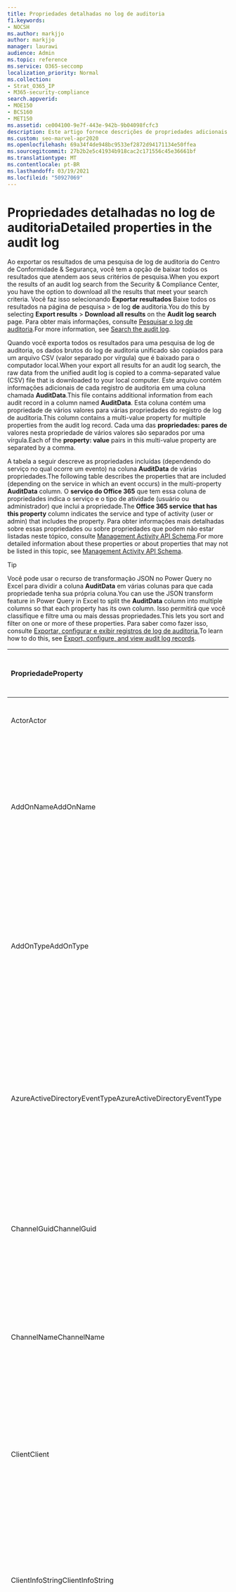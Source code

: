 ```yaml
---
title: Propriedades detalhadas no log de auditoria
f1.keywords:
- NOCSH
ms.author: markjjo
author: markjjo
manager: laurawi
audience: Admin
ms.topic: reference
ms.service: O365-seccomp
localization_priority: Normal
ms.collection:
- Strat_O365_IP
- M365-security-compliance
search.appverid:
- MOE150
- BCS160
- MET150
ms.assetid: ce004100-9e7f-443e-942b-9b04098fcfc3
description: Este artigo fornece descrições de propriedades adicionais incluídas quando você exporta resultados para um registro de log de auditoria do Office 365.
ms.custom: seo-marvel-apr2020
ms.openlocfilehash: 69a34f4de948bc9533ef2872d94171134e50ffea
ms.sourcegitcommit: 27b2b2e5c41934b918cac2c171556c45e36661bf
ms.translationtype: MT
ms.contentlocale: pt-BR
ms.lasthandoff: 03/19/2021
ms.locfileid: "50927069"
---
```

# <a name="detailed-properties-in-the-audit-log"></a><span data-ttu-id="d67f1-103">Propriedades detalhadas no log de auditoria</span><span class="sxs-lookup"><span data-stu-id="d67f1-103">Detailed properties in the audit log</span></span>

<span data-ttu-id="d67f1-104">Ao exportar os resultados de uma pesquisa de log de auditoria do Centro de Conformidade & Segurança, você tem a opção de baixar todos os resultados que atendem aos seus critérios de pesquisa.</span><span class="sxs-lookup"><span data-stu-id="d67f1-104">When you export the results of an audit log search from the Security & Compliance Center, you have the option to download all the results that meet your search criteria.</span></span> <span data-ttu-id="d67f1-105">Você faz isso selecionando **Exportar resultados** Baixe todos os resultados na página de pesquisa \>  de log **de** auditoria.</span><span class="sxs-lookup"><span data-stu-id="d67f1-105">You do this by selecting **Export results** \> **Download all results** on the **Audit log search** page.</span></span> <span data-ttu-id="d67f1-106">Para obter mais informações, consulte [Pesquisar o log de auditoria](search-the-audit-log-in-security-and-compliance.md).</span><span class="sxs-lookup"><span data-stu-id="d67f1-106">For more information, see [Search the audit log](search-the-audit-log-in-security-and-compliance.md).</span></span>
  
 <span data-ttu-id="d67f1-107">Quando você exporta todos os resultados para uma pesquisa de log de auditoria, os dados brutos do log de auditoria unificado são copiados para um arquivo CSV (valor separado por vírgula) que é baixado para o computador local.</span><span class="sxs-lookup"><span data-stu-id="d67f1-107">When your export all results for an audit log search, the raw data from the unified audit log is copied to a comma-separated value (CSV) file that is downloaded to your local computer.</span></span> <span data-ttu-id="d67f1-108">Este arquivo contém informações adicionais de cada registro de auditoria em uma coluna chamada **AuditData**.</span><span class="sxs-lookup"><span data-stu-id="d67f1-108">This file contains additional information from each audit record in a column named **AuditData**.</span></span> <span data-ttu-id="d67f1-109">Esta coluna contém uma propriedade de vários valores para várias propriedades do registro de log de auditoria.</span><span class="sxs-lookup"><span data-stu-id="d67f1-109">This column contains a multi-value property for multiple properties from the audit log record.</span></span> <span data-ttu-id="d67f1-110">Cada uma das **propriedades: pares de** valores nesta propriedade de vários valores são separados por uma vírgula.</span><span class="sxs-lookup"><span data-stu-id="d67f1-110">Each of the **property: value** pairs in this multi-value property are separated by a comma.</span></span> 
  
<span data-ttu-id="d67f1-111">A tabela a seguir descreve as propriedades incluídas (dependendo do serviço no qual ocorre um evento) na coluna **AuditData** de várias propriedades.</span><span class="sxs-lookup"><span data-stu-id="d67f1-111">The following table describes the properties that are included (depending on the service in which an event occurs) in the multi-property **AuditData** column.</span></span> <span data-ttu-id="d67f1-112">O **serviço do Office 365** que tem essa coluna de propriedades indica o serviço e o tipo de atividade (usuário ou administrador) que inclui a propriedade.</span><span class="sxs-lookup"><span data-stu-id="d67f1-112">The **Office 365 service that has this property** column indicates the service and type of activity (user or admin) that includes the property.</span></span> <span data-ttu-id="d67f1-113">Para obter informações mais detalhadas sobre essas propriedades ou sobre propriedades que podem não estar listadas neste tópico, consulte [Management Activity API Schema](/office/office-365-management-api/office-365-management-activity-api-schema).</span><span class="sxs-lookup"><span data-stu-id="d67f1-113">For more detailed information about these properties or about properties that may not be listed in this topic, see [Management Activity API Schema](/office/office-365-management-api/office-365-management-activity-api-schema).</span></span>
  
> [!TIP]
> <span data-ttu-id="d67f1-114">Você pode usar o recurso de transformação JSON no Power Query no Excel para dividir a coluna **AuditData** em várias colunas para que cada propriedade tenha sua própria coluna.</span><span class="sxs-lookup"><span data-stu-id="d67f1-114">You can use the JSON transform feature in Power Query in Excel to split the **AuditData** column into multiple columns so that each property has its own column.</span></span> <span data-ttu-id="d67f1-115">Isso permitirá que você classifique e filtre uma ou mais dessas propriedades.</span><span class="sxs-lookup"><span data-stu-id="d67f1-115">This lets you sort and filter on one or more of these properties.</span></span> <span data-ttu-id="d67f1-116">Para saber como fazer isso, consulte [Exportar, configurar e exibir registros de log de auditoria.](export-view-audit-log-records.md)</span><span class="sxs-lookup"><span data-stu-id="d67f1-116">To learn how to do this, see [Export, configure, and view audit log records](export-view-audit-log-records.md).</span></span> 
  
|<span data-ttu-id="d67f1-117">**Propriedade**</span><span class="sxs-lookup"><span data-stu-id="d67f1-117">**Property**</span></span>|<span data-ttu-id="d67f1-118">**Descrição**</span><span class="sxs-lookup"><span data-stu-id="d67f1-118">**Description**</span></span>|<span data-ttu-id="d67f1-119">**Serviço do Microsoft 365 que tem essa propriedade**</span><span class="sxs-lookup"><span data-stu-id="d67f1-119">**Microsoft 365 service that has this property**</span></span>|
|:-----|:-----|:-----|
|<span data-ttu-id="d67f1-120">Actor</span><span class="sxs-lookup"><span data-stu-id="d67f1-120">Actor</span></span>|<span data-ttu-id="d67f1-121">A conta de usuário ou serviço que realizou a ação.</span><span class="sxs-lookup"><span data-stu-id="d67f1-121">The user or service account that performed the action.</span></span>|<span data-ttu-id="d67f1-122">Azure Active Directory</span><span class="sxs-lookup"><span data-stu-id="d67f1-122">Azure Active Directory</span></span>|
|<span data-ttu-id="d67f1-123">AddOnName</span><span class="sxs-lookup"><span data-stu-id="d67f1-123">AddOnName</span></span>|<span data-ttu-id="d67f1-124">O nome de um complemento que foi adicionado, removido ou atualizado em uma equipe.</span><span class="sxs-lookup"><span data-stu-id="d67f1-124">The name of an add-on that was added, removed, or updated in a team.</span></span> <span data-ttu-id="d67f1-125">O tipo de complementos no Microsoft Teams é um bot, um conector ou uma guia.</span><span class="sxs-lookup"><span data-stu-id="d67f1-125">The type of add-ons in Microsoft Teams is a bot, a connector, or a tab.</span></span>|<span data-ttu-id="d67f1-126">Microsoft Teams</span><span class="sxs-lookup"><span data-stu-id="d67f1-126">Microsoft Teams</span></span>|
|<span data-ttu-id="d67f1-127">AddOnType</span><span class="sxs-lookup"><span data-stu-id="d67f1-127">AddOnType</span></span>|<span data-ttu-id="d67f1-128">O tipo de complemento que foi adicionado, removido ou atualizado em uma equipe.</span><span class="sxs-lookup"><span data-stu-id="d67f1-128">The type of an add-on that was added, removed, or updated in a team.</span></span> <span data-ttu-id="d67f1-129">Os valores a seguir indicam o tipo de complemento.</span><span class="sxs-lookup"><span data-stu-id="d67f1-129">The following values indicate the type of add-on.</span></span>  <br/> <span data-ttu-id="d67f1-130">**1** - Indica um bot.</span><span class="sxs-lookup"><span data-stu-id="d67f1-130">**1** - Indicates a bot.</span></span><br/> <span data-ttu-id="d67f1-131">**2** - Indica um conector.</span><span class="sxs-lookup"><span data-stu-id="d67f1-131">**2** - Indicates a connector.</span></span><br/> <span data-ttu-id="d67f1-132">**3** - Indica uma guia.</span><span class="sxs-lookup"><span data-stu-id="d67f1-132">**3** - Indicates a tab.</span></span>|<span data-ttu-id="d67f1-133">Microsoft Teams</span><span class="sxs-lookup"><span data-stu-id="d67f1-133">Microsoft Teams</span></span>|
|<span data-ttu-id="d67f1-134">AzureActiveDirectoryEventType</span><span class="sxs-lookup"><span data-stu-id="d67f1-134">AzureActiveDirectoryEventType</span></span>|<span data-ttu-id="d67f1-135">O tipo de evento do Azure Active Directory.</span><span class="sxs-lookup"><span data-stu-id="d67f1-135">The type of Azure Active Directory event.</span></span> <span data-ttu-id="d67f1-136">Os valores a seguir indicam o tipo de evento.</span><span class="sxs-lookup"><span data-stu-id="d67f1-136">The following values indicate the type of event.</span></span>  <br/> <span data-ttu-id="d67f1-137">**0** - Indica um evento de logon da conta.</span><span class="sxs-lookup"><span data-stu-id="d67f1-137">**0** - Indicates an account login event.</span></span><br/> <span data-ttu-id="d67f1-138">**1** - Indica um evento de segurança de aplicativo do Azure.</span><span class="sxs-lookup"><span data-stu-id="d67f1-138">**1** - Indicates an Azure application security event.</span></span>|<span data-ttu-id="d67f1-139">Azure Active Directory</span><span class="sxs-lookup"><span data-stu-id="d67f1-139">Azure Active Directory</span></span>|
|<span data-ttu-id="d67f1-140">ChannelGuid</span><span class="sxs-lookup"><span data-stu-id="d67f1-140">ChannelGuid</span></span>|<span data-ttu-id="d67f1-141">A ID de um canal do Microsoft Teams.</span><span class="sxs-lookup"><span data-stu-id="d67f1-141">The ID of a Microsoft Teams channel.</span></span> <span data-ttu-id="d67f1-142">A equipe em que o canal está localizado é identificada pelas **propriedades TeamName** e **TeamGuid.**</span><span class="sxs-lookup"><span data-stu-id="d67f1-142">The team that the channel is located in is identified by the **TeamName** and **TeamGuid** properties.</span></span>|<span data-ttu-id="d67f1-143">Microsoft Teams</span><span class="sxs-lookup"><span data-stu-id="d67f1-143">Microsoft Teams</span></span>|
|<span data-ttu-id="d67f1-144">ChannelName</span><span class="sxs-lookup"><span data-stu-id="d67f1-144">ChannelName</span></span>|<span data-ttu-id="d67f1-145">O nome de um canal do Microsoft Teams.</span><span class="sxs-lookup"><span data-stu-id="d67f1-145">The name of a Microsoft Teams channel.</span></span> <span data-ttu-id="d67f1-146">A equipe em que o canal está localizado é identificada pelas **propriedades TeamName** e **TeamGuid.**</span><span class="sxs-lookup"><span data-stu-id="d67f1-146">The team that the channel is located in is identified by the **TeamName** and **TeamGuid** properties.</span></span>|<span data-ttu-id="d67f1-147">Microsoft Teams</span><span class="sxs-lookup"><span data-stu-id="d67f1-147">Microsoft Teams</span></span>|
|<span data-ttu-id="d67f1-148">Client</span><span class="sxs-lookup"><span data-stu-id="d67f1-148">Client</span></span>|<span data-ttu-id="d67f1-149">O dispositivo cliente, o sistema operacional do dispositivo e o navegador de dispositivo usado para o evento de logon (por exemplo, Nokia Lumia 920; Windows Phone 8; IE Mobile 11).</span><span class="sxs-lookup"><span data-stu-id="d67f1-149">The client device, the device OS, and the device browser used for the login event (for example, Nokia Lumia 920; Windows Phone 8; IE Mobile 11).</span></span>|<span data-ttu-id="d67f1-150">Azure Active Directory</span><span class="sxs-lookup"><span data-stu-id="d67f1-150">Azure Active Directory</span></span>|
|<span data-ttu-id="d67f1-151">ClientInfoString</span><span class="sxs-lookup"><span data-stu-id="d67f1-151">ClientInfoString</span></span>|<span data-ttu-id="d67f1-152">Informações sobre o cliente de email usado para executar a operação, como uma versão do navegador, a versão do Outlook e informações de dispositivo móvel</span><span class="sxs-lookup"><span data-stu-id="d67f1-152">Information about the email client that was used to perform the operation, such as a browser version, Outlook version, and mobile device information</span></span>|<span data-ttu-id="d67f1-153">Exchange (atividade de caixa de correio)</span><span class="sxs-lookup"><span data-stu-id="d67f1-153">Exchange (mailbox activity)</span></span>|
|<span data-ttu-id="d67f1-154">ClientIP</span><span class="sxs-lookup"><span data-stu-id="d67f1-154">ClientIP</span></span>|<span data-ttu-id="d67f1-155">O endereço IP do dispositivo que foi usado quando a atividade foi registrada.</span><span class="sxs-lookup"><span data-stu-id="d67f1-155">The IP address of the device that was used when the activity was logged.</span></span> <span data-ttu-id="d67f1-156">O endereço IP é exibido em um formato de endereço IPv4 ou IPv6.</span><span class="sxs-lookup"><span data-stu-id="d67f1-156">The IP address is displayed in either an IPv4 or IPv6 address format.</span></span><br/><br/> <span data-ttu-id="d67f1-157">Para alguns serviços, o valor exibido nessa propriedade pode ser o endereço IP de um aplicativo confiável (por exemplo, Office em aplicativos Web) chamando o serviço em nome de um usuário e não o endereço IP do dispositivo usado por quem realizou a atividade.</span><span class="sxs-lookup"><span data-stu-id="d67f1-157">For some services, the value displayed in this property might be the IP address for a trusted application (for example, Office on the web apps) calling into the service on behalf of a user and not the IP address of the device used by person who performed the activity.</span></span> <br/><br/><span data-ttu-id="d67f1-158">Além disso, para atividade de administrador (ou atividade executada por uma conta do sistema) para eventos relacionados ao Azure Active Directory, o endereço IP não é registrado e o valor da propriedade ClientIP é `null` .</span><span class="sxs-lookup"><span data-stu-id="d67f1-158">Also, for admin activity (or activity performed by a system account) for Azure Active Directory-related events, the IP address isn't logged and the value for the ClientIP property is `null`.</span></span> |<span data-ttu-id="d67f1-159">Azure Active Directory, Exchange, SharePoint</span><span class="sxs-lookup"><span data-stu-id="d67f1-159">Azure Active Directory, Exchange, SharePoint</span></span>|
|<span data-ttu-id="d67f1-160">CreationTime</span><span class="sxs-lookup"><span data-stu-id="d67f1-160">CreationTime</span></span>|<span data-ttu-id="d67f1-161">A data e hora no Tempo Universal Coordenado (UTC) de quando o usuário realizou a atividade.</span><span class="sxs-lookup"><span data-stu-id="d67f1-161">The date and time in Coordinated Universal Time (UTC) when the user performed the activity.</span></span>|<span data-ttu-id="d67f1-162">Todos</span><span class="sxs-lookup"><span data-stu-id="d67f1-162">All</span></span>|
|<span data-ttu-id="d67f1-163">DestinationFileExtension</span><span class="sxs-lookup"><span data-stu-id="d67f1-163">DestinationFileExtension</span></span>|<span data-ttu-id="d67f1-164">A extensão de um arquivo que foi copiado ou movido.</span><span class="sxs-lookup"><span data-stu-id="d67f1-164">The file extension of a file that is copied or moved.</span></span> <span data-ttu-id="d67f1-165">Essa propriedade é exibida apenas para as atividades de usuário FileCopied e FileMoved.</span><span class="sxs-lookup"><span data-stu-id="d67f1-165">This property is displayed only for the FileCopied and FileMoved user activities.</span></span>|<span data-ttu-id="d67f1-166">SharePoint</span><span class="sxs-lookup"><span data-stu-id="d67f1-166">SharePoint</span></span>|
|<span data-ttu-id="d67f1-167">DestinationFileName</span><span class="sxs-lookup"><span data-stu-id="d67f1-167">DestinationFileName</span></span>|<span data-ttu-id="d67f1-168">O nome do arquivo é copiado ou movido.</span><span class="sxs-lookup"><span data-stu-id="d67f1-168">The name of the file is copied or moved.</span></span> <span data-ttu-id="d67f1-169">Essa propriedade é exibida somente para as ações FileCopied e FileMoved.</span><span class="sxs-lookup"><span data-stu-id="d67f1-169">This property is displayed only for the FileCopied and FileMoved actions.</span></span>|<span data-ttu-id="d67f1-170">SharePoint</span><span class="sxs-lookup"><span data-stu-id="d67f1-170">SharePoint</span></span>|
|<span data-ttu-id="d67f1-171">DestinationRelativeUrl</span><span class="sxs-lookup"><span data-stu-id="d67f1-171">DestinationRelativeUrl</span></span>|<span data-ttu-id="d67f1-172">A URL da pasta de destino em que um arquivo é copiado ou movido.</span><span class="sxs-lookup"><span data-stu-id="d67f1-172">The URL of the destination folder where a file is copied or moved.</span></span> <span data-ttu-id="d67f1-173">A combinação dos valores para **o SiteURL**, **o DestinationRelativeURL** e a **propriedade DestinationFileName** é o mesmo que o valor da propriedade **ObjectID,** que é o nome completo do caminho do arquivo copiado.</span><span class="sxs-lookup"><span data-stu-id="d67f1-173">The combination of the values for the **SiteURL**, the **DestinationRelativeURL**, and the **DestinationFileName** property is the same as the value for the **ObjectID** property, which is the full path name for the file that was copied.</span></span> <span data-ttu-id="d67f1-174">Essa propriedade é exibida apenas para as atividades de usuário FileCopied e FileMoved.</span><span class="sxs-lookup"><span data-stu-id="d67f1-174">This property is displayed only for the FileCopied and FileMoved user activities.</span></span>|<span data-ttu-id="d67f1-175">SharePoint</span><span class="sxs-lookup"><span data-stu-id="d67f1-175">SharePoint</span></span>|
|<span data-ttu-id="d67f1-176">EventSource</span><span class="sxs-lookup"><span data-stu-id="d67f1-176">EventSource</span></span>|<span data-ttu-id="d67f1-177">Identifica que um evento ocorreu no SharePoint.</span><span class="sxs-lookup"><span data-stu-id="d67f1-177">Identifies that an event occurred in SharePoint.</span></span> <span data-ttu-id="d67f1-178">Os valores possíveis **são SharePoint** e **ObjectModel**.</span><span class="sxs-lookup"><span data-stu-id="d67f1-178">Possible values are **SharePoint** and **ObjectModel**.</span></span>|<span data-ttu-id="d67f1-179">SharePoint</span><span class="sxs-lookup"><span data-stu-id="d67f1-179">SharePoint</span></span>|
|<span data-ttu-id="d67f1-180">ExternalAccess</span><span class="sxs-lookup"><span data-stu-id="d67f1-180">ExternalAccess</span></span>|<span data-ttu-id="d67f1-181">Para a atividade de administrador do Exchange, especifica se o cmdlet foi executado por um usuário em sua organização, pela equipe do datacenter da Microsoft ou por uma conta de serviço de datacenter ou por um administrador delegado.</span><span class="sxs-lookup"><span data-stu-id="d67f1-181">For Exchange admin activity, specifies whether the cmdlet was run by a user in your organization, by Microsoft datacenter personnel or a datacenter service account, or by a delegated administrator.</span></span> <span data-ttu-id="d67f1-182">O valor **Falso** indica que o cmdlet foi executado por alguém em sua organização.</span><span class="sxs-lookup"><span data-stu-id="d67f1-182">The value **False** indicates that the cmdlet was run by someone in your organization.</span></span> <span data-ttu-id="d67f1-183">O valor **Verdadeiro** indica que o cmdlet foi executado pela equipe do datacenter, por uma conta de serviço do datacenter ou por um administrador delegado.</span><span class="sxs-lookup"><span data-stu-id="d67f1-183">The value **True** indicates that the cmdlet was run by datacenter personnel, a datacenter service account, or a delegated administrator.</span></span>  <br/> <span data-ttu-id="d67f1-184">Para atividade de caixa de correio do Exchange, especifica se uma caixa de correio foi acessada por um usuário fora da sua organização.</span><span class="sxs-lookup"><span data-stu-id="d67f1-184">For Exchange mailbox activity, specifies whether a mailbox was accessed by a user outside your organization.</span></span>|<span data-ttu-id="d67f1-185">Exchange</span><span class="sxs-lookup"><span data-stu-id="d67f1-185">Exchange</span></span>|
|<span data-ttu-id="d67f1-186">ExtendedProperties</span><span class="sxs-lookup"><span data-stu-id="d67f1-186">ExtendedProperties</span></span>|<span data-ttu-id="d67f1-187">As propriedades estendidas para um evento do Azure Active Directory.</span><span class="sxs-lookup"><span data-stu-id="d67f1-187">The extended properties for an Azure Active Directory event.</span></span>|<span data-ttu-id="d67f1-188">Azure Active Directory</span><span class="sxs-lookup"><span data-stu-id="d67f1-188">Azure Active Directory</span></span>|
|<span data-ttu-id="d67f1-189">ID</span><span class="sxs-lookup"><span data-stu-id="d67f1-189">ID</span></span>|<span data-ttu-id="d67f1-190">A ID da entrada do relatório.</span><span class="sxs-lookup"><span data-stu-id="d67f1-190">The ID of the report entry.</span></span> <span data-ttu-id="d67f1-191">A ID identifica exclusivamente a entrada do relatório.</span><span class="sxs-lookup"><span data-stu-id="d67f1-191">The ID uniquely identifies the report entry.</span></span>|<span data-ttu-id="d67f1-192">Todos</span><span class="sxs-lookup"><span data-stu-id="d67f1-192">All</span></span>|
|<span data-ttu-id="d67f1-193">InternalLogonType</span><span class="sxs-lookup"><span data-stu-id="d67f1-193">InternalLogonType</span></span>|<span data-ttu-id="d67f1-194">Reservado para uso interno.</span><span class="sxs-lookup"><span data-stu-id="d67f1-194">Reserved for internal use.</span></span>|<span data-ttu-id="d67f1-195">Exchange (atividade de caixa de correio)</span><span class="sxs-lookup"><span data-stu-id="d67f1-195">Exchange (mailbox activity)</span></span>|
|<span data-ttu-id="d67f1-196">ItemType</span><span class="sxs-lookup"><span data-stu-id="d67f1-196">ItemType</span></span>|<span data-ttu-id="d67f1-197">O tipo de objeto que foi acessado ou modificado.</span><span class="sxs-lookup"><span data-stu-id="d67f1-197">The type of object that was accessed or modified.</span></span> <span data-ttu-id="d67f1-198">Os valores possíveis **incluem File,** **Folder,** **Web,** **Site,** **Tenant** e **DocumentLibrary**.</span><span class="sxs-lookup"><span data-stu-id="d67f1-198">Possible values include **File**, **Folder**, **Web**, **Site**, **Tenant**, and **DocumentLibrary**.</span></span>|<span data-ttu-id="d67f1-199">SharePoint</span><span class="sxs-lookup"><span data-stu-id="d67f1-199">SharePoint</span></span>|
|<span data-ttu-id="d67f1-200">LoginStatus</span><span class="sxs-lookup"><span data-stu-id="d67f1-200">LoginStatus</span></span>|<span data-ttu-id="d67f1-201">Identifica falhas de logon que podem ter ocorrido.</span><span class="sxs-lookup"><span data-stu-id="d67f1-201">Identifies login failures that might have occurred.</span></span>|<span data-ttu-id="d67f1-202">Azure Active Directory</span><span class="sxs-lookup"><span data-stu-id="d67f1-202">Azure Active Directory</span></span>|
|<span data-ttu-id="d67f1-203">LogonType</span><span class="sxs-lookup"><span data-stu-id="d67f1-203">LogonType</span></span>|<span data-ttu-id="d67f1-204">O tipo de acesso à caixa de correio.</span><span class="sxs-lookup"><span data-stu-id="d67f1-204">The type of mailbox access.</span></span> <span data-ttu-id="d67f1-205">Os valores a seguir indicam o tipo de usuário que acessou a caixa de correio.</span><span class="sxs-lookup"><span data-stu-id="d67f1-205">The following values indicate the type of user who accessed the mailbox.</span></span>  <br/><br/> <span data-ttu-id="d67f1-206">**0** - Indica um proprietário de caixa de correio.</span><span class="sxs-lookup"><span data-stu-id="d67f1-206">**0** - Indicates a mailbox owner.</span></span><br/> <span data-ttu-id="d67f1-207">**1** - Indica um administrador.</span><span class="sxs-lookup"><span data-stu-id="d67f1-207">**1** - Indicates an administrator.</span></span><br/> <span data-ttu-id="d67f1-208">**2** - Indica um representante.</span><span class="sxs-lookup"><span data-stu-id="d67f1-208">**2** - Indicates a delegate.</span></span> <br/><span data-ttu-id="d67f1-209">**3** - Indica o serviço de transporte no datacenter da Microsoft.</span><span class="sxs-lookup"><span data-stu-id="d67f1-209">**3** - Indicates the transport service in the Microsoft datacenter.</span></span><br/> <span data-ttu-id="d67f1-210">**4** - Indica uma conta de serviço no datacenter da Microsoft.</span><span class="sxs-lookup"><span data-stu-id="d67f1-210">**4** - Indicates a   service account in the Microsoft datacenter.</span></span> <br/><span data-ttu-id="d67f1-211">**6** - Indica um administrador delegado.</span><span class="sxs-lookup"><span data-stu-id="d67f1-211">**6** - Indicates a delegated administrator.</span></span>|<span data-ttu-id="d67f1-212">Exchange (atividade de caixa de correio)</span><span class="sxs-lookup"><span data-stu-id="d67f1-212">Exchange (mailbox activity)</span></span>|
|<span data-ttu-id="d67f1-213">MailboxGuid</span><span class="sxs-lookup"><span data-stu-id="d67f1-213">MailboxGuid</span></span>|<span data-ttu-id="d67f1-214">O GUID do Exchange da caixa de correio que foi acessada.</span><span class="sxs-lookup"><span data-stu-id="d67f1-214">The Exchange GUID of the mailbox that was accessed.</span></span>|<span data-ttu-id="d67f1-215">Exchange (atividade de caixa de correio)</span><span class="sxs-lookup"><span data-stu-id="d67f1-215">Exchange (mailbox activity)</span></span>|
|<span data-ttu-id="d67f1-216">MailboxOwnerUPN</span><span class="sxs-lookup"><span data-stu-id="d67f1-216">MailboxOwnerUPN</span></span>|<span data-ttu-id="d67f1-217">O endereço de email da pessoa que possui a caixa de correio que foi acessada.</span><span class="sxs-lookup"><span data-stu-id="d67f1-217">The email address of the person who owns the mailbox that was accessed.</span></span>|<span data-ttu-id="d67f1-218">Exchange (atividade de caixa de correio)</span><span class="sxs-lookup"><span data-stu-id="d67f1-218">Exchange (mailbox activity)</span></span>|
|<span data-ttu-id="d67f1-219">Membros</span><span class="sxs-lookup"><span data-stu-id="d67f1-219">Members</span></span>|<span data-ttu-id="d67f1-220">Lista os usuários que foram adicionados ou removidos de uma equipe.</span><span class="sxs-lookup"><span data-stu-id="d67f1-220">Lists the users that have been added or removed from a team.</span></span> <span data-ttu-id="d67f1-221">Os valores a seguir indicam o tipo de função atribuída ao usuário.</span><span class="sxs-lookup"><span data-stu-id="d67f1-221">The following values indicate the Role type assigned to the user.</span></span>  <br/><br/> <span data-ttu-id="d67f1-222">**1** - Indica a função Proprietário.</span><span class="sxs-lookup"><span data-stu-id="d67f1-222">**1** - Indicates  the Owner role.</span></span><br/> <span data-ttu-id="d67f1-223">**2** – Indica a função de Membro.</span><span class="sxs-lookup"><span data-stu-id="d67f1-223">**2** - Indicates the Member role.</span></span><br/> <span data-ttu-id="d67f1-224">**3** – Indica a função de Convidado.</span><span class="sxs-lookup"><span data-stu-id="d67f1-224">**3** - Indicates the Guest role.</span></span> <br/><br/><span data-ttu-id="d67f1-225">A propriedade Membros inclui também o nome da sua organização e o endereço de email do membro.</span><span class="sxs-lookup"><span data-stu-id="d67f1-225">The Members property also includes the name of your organization, and the member's email address.</span></span>|<span data-ttu-id="d67f1-226">Microsoft Teams</span><span class="sxs-lookup"><span data-stu-id="d67f1-226">Microsoft Teams</span></span>|
|<span data-ttu-id="d67f1-227">ModifiedProperties (Name, NewValue, OldValue)</span><span class="sxs-lookup"><span data-stu-id="d67f1-227">ModifiedProperties (Name, NewValue, OldValue)</span></span>|<span data-ttu-id="d67f1-228">A propriedade está incluída para eventos de administrador, como adicionar um usuário como membro de um site ou grupo de administradores de um conjunto de sites.</span><span class="sxs-lookup"><span data-stu-id="d67f1-228">The property is included for admin events, such as adding a user as a member of a site or a site collection admin group.</span></span> <span data-ttu-id="d67f1-229">A propriedade inclui o nome da propriedade que foi modificada (por exemplo, o grupo Administrador do Site) o novo valor da propriedade modificada (como o usuário que foi adicionado como administrador de site e o valor anterior do objeto modificado.</span><span class="sxs-lookup"><span data-stu-id="d67f1-229">The property includes the name of the property that was modified (for example, the Site Admin group) the new value of the modified property (such the user who was added as a site admin, and the previous value of the modified object.</span></span>|<span data-ttu-id="d67f1-230">Todos (atividade de administrador)</span><span class="sxs-lookup"><span data-stu-id="d67f1-230">All (admin activity)</span></span>|
|<span data-ttu-id="d67f1-231">ObjectId</span><span class="sxs-lookup"><span data-stu-id="d67f1-231">ObjectId</span></span>|<span data-ttu-id="d67f1-232">Para o log de auditoria do administrador do Exchange, o nome do objeto que foi modificado pelo cmdlet.</span><span class="sxs-lookup"><span data-stu-id="d67f1-232">For Exchange admin audit logging, the name of the object that was modified by the cmdlet.</span></span>  <br/> <span data-ttu-id="d67f1-233">Para atividades do SharePoint, o nome completo do caminho da URL do arquivo ou pasta acessado por um usuário.</span><span class="sxs-lookup"><span data-stu-id="d67f1-233">For SharePoint activity, the full URL path name of the file or folder accessed by a user.</span></span>  <br/> <span data-ttu-id="d67f1-234">Para a atividade do Azure AD, o nome da conta de usuário que foi modificada.</span><span class="sxs-lookup"><span data-stu-id="d67f1-234">For Azure AD activity, the name of the user account that was modified.</span></span>|<span data-ttu-id="d67f1-235">Todos</span><span class="sxs-lookup"><span data-stu-id="d67f1-235">All</span></span>|
|<span data-ttu-id="d67f1-236">Operação</span><span class="sxs-lookup"><span data-stu-id="d67f1-236">Operation</span></span>|<span data-ttu-id="d67f1-237">O nome do usuário ou atividade administrativa.</span><span class="sxs-lookup"><span data-stu-id="d67f1-237">The name of the user or admin activity.</span></span> <span data-ttu-id="d67f1-238">O valor dessa propriedade corresponde ao valor selecionado na listada **Atividades.**</span><span class="sxs-lookup"><span data-stu-id="d67f1-238">The value of this property corresponds to the value that was selected in the **Activities** drop down list.</span></span> <span data-ttu-id="d67f1-239">Se **Mostrar resultados de todas as atividades** foi selecionado, o relatório incluirá entradas para todas as atividades de usuário e administrador para todos os serviços.</span><span class="sxs-lookup"><span data-stu-id="d67f1-239">If **Show results for all activities** was selected, the report will included entries for all user and admin activities for all services.</span></span> <span data-ttu-id="d67f1-240">Para uma descrição das operações/atividades que estão registradas  no log de auditoria, consulte a guia Atividades auditadas em Pesquisar o log de auditoria no [Office 365](search-the-audit-log-in-security-and-compliance.md).</span><span class="sxs-lookup"><span data-stu-id="d67f1-240">For a description of the operations/activities that are logged in the audit log, see the **Audited activities** tab in [Search the audit log in the Office 365](search-the-audit-log-in-security-and-compliance.md).</span></span>  <br/> <span data-ttu-id="d67f1-241">Para a atividade de administração do Exchange, essa propriedade identifica o nome do cmdlet que foi executado.</span><span class="sxs-lookup"><span data-stu-id="d67f1-241">For Exchange admin activity, this property identifies the name of the cmdlet that was run.</span></span>|<span data-ttu-id="d67f1-242">Todos</span><span class="sxs-lookup"><span data-stu-id="d67f1-242">All</span></span>|
|<span data-ttu-id="d67f1-243">OrganizationId</span><span class="sxs-lookup"><span data-stu-id="d67f1-243">OrganizationId</span></span>|<span data-ttu-id="d67f1-244">O GUID da sua organização.</span><span class="sxs-lookup"><span data-stu-id="d67f1-244">The GUID for your organization.</span></span>|<span data-ttu-id="d67f1-245">Todos</span><span class="sxs-lookup"><span data-stu-id="d67f1-245">All</span></span>|
|<span data-ttu-id="d67f1-246">Caminho</span><span class="sxs-lookup"><span data-stu-id="d67f1-246">Path</span></span>|<span data-ttu-id="d67f1-247">O nome da pasta da caixa de correio em que a mensagem que foi acessada está localizada.</span><span class="sxs-lookup"><span data-stu-id="d67f1-247">The name of the mailbox folder where the message that was accessed is located.</span></span> <span data-ttu-id="d67f1-248">Essa propriedade também identifica a pasta em que uma mensagem é criada ou copiada/movida para.</span><span class="sxs-lookup"><span data-stu-id="d67f1-248">This property also identifies the folder a where a message is created in or copied/moved to.</span></span>|<span data-ttu-id="d67f1-249">Exchange (atividade de caixa de correio)</span><span class="sxs-lookup"><span data-stu-id="d67f1-249">Exchange (mailbox activity)</span></span>|
|<span data-ttu-id="d67f1-250">Parâmetros</span><span class="sxs-lookup"><span data-stu-id="d67f1-250">Parameters</span></span>|<span data-ttu-id="d67f1-251">Para a atividade de administrador do Exchange, o nome e o valor de todos os parâmetros que foram usados com o cmdlet identificado na propriedade Operation.</span><span class="sxs-lookup"><span data-stu-id="d67f1-251">For Exchange admin activity, the name and value for all parameters that were used with the cmdlet that is identified in the Operation property.</span></span>|<span data-ttu-id="d67f1-252">Exchange (atividade de administrador)</span><span class="sxs-lookup"><span data-stu-id="d67f1-252">Exchange (admin activity)</span></span>|
|<span data-ttu-id="d67f1-253">RecordType</span><span class="sxs-lookup"><span data-stu-id="d67f1-253">RecordType</span></span>|<span data-ttu-id="d67f1-254">O tipo de operação indicado pelo registro.</span><span class="sxs-lookup"><span data-stu-id="d67f1-254">The type of operation indicated by the record.</span></span> <span data-ttu-id="d67f1-255">Essa propriedade indica o serviço ou recurso em que a operação foi disparada.</span><span class="sxs-lookup"><span data-stu-id="d67f1-255">This property indicates the service or feature that the operation was triggered in.</span></span> <span data-ttu-id="d67f1-256">Para uma lista de tipos de registro e seu valor ENUM correspondente (que é o valor exibido na **propriedade RecordType** em um registro de auditoria), consulte [Audit log record type](/office/office-365-management-api/office-365-management-activity-api-schema#auditlogrecordtype).</span><span class="sxs-lookup"><span data-stu-id="d67f1-256">For a list of record types and their corresponding ENUM value (which is the value displayed in the **RecordType** property in an audit record), see [Audit log record type](/office/office-365-management-api/office-365-management-activity-api-schema#auditlogrecordtype).</span></span>| 
|<span data-ttu-id="d67f1-257">ResultStatus</span><span class="sxs-lookup"><span data-stu-id="d67f1-257">ResultStatus</span></span>|<span data-ttu-id="d67f1-258">Indica se a ação (especificada na propriedade **Operation)** foi bem-sucedida ou não.</span><span class="sxs-lookup"><span data-stu-id="d67f1-258">Indicates whether the action (specified in the **Operation** property) was successful or not.</span></span>  <br/> <span data-ttu-id="d67f1-259">Para a atividade de administrador do Exchange, o valor é **True** (bem-sucedido) ou **False** (falhou).</span><span class="sxs-lookup"><span data-stu-id="d67f1-259">For Exchange admin activity, the value is either **True** (successful) or **False** (failed).</span></span>|<span data-ttu-id="d67f1-260">Todos</span><span class="sxs-lookup"><span data-stu-id="d67f1-260">All</span></span>  <br/>|
|<span data-ttu-id="d67f1-261">SecurityComplianceCenterEventType</span><span class="sxs-lookup"><span data-stu-id="d67f1-261">SecurityComplianceCenterEventType</span></span>|<span data-ttu-id="d67f1-262">Indica que a atividade foi um evento & Centro de Conformidade.</span><span class="sxs-lookup"><span data-stu-id="d67f1-262">Indicates that the activity was a Security & Compliance Center event.</span></span> <span data-ttu-id="d67f1-263">Todas as & do Centro de Conformidade de Segurança terão um valor **0** para essa propriedade.</span><span class="sxs-lookup"><span data-stu-id="d67f1-263">All Security & Compliance Center activities will have a value of **0** for this property.</span></span>|<span data-ttu-id="d67f1-264">Centro de Conformidade e Segurança</span><span class="sxs-lookup"><span data-stu-id="d67f1-264">Security & Compliance Center</span></span>|
|<span data-ttu-id="d67f1-265">SharingType</span><span class="sxs-lookup"><span data-stu-id="d67f1-265">SharingType</span></span>|<span data-ttu-id="d67f1-266">O tipo de permissões de compartilhamento atribuídas ao usuário com o qual o recurso foi compartilhado.</span><span class="sxs-lookup"><span data-stu-id="d67f1-266">The type of sharing permissions that was assigned to the user that the resource was shared with.</span></span> <span data-ttu-id="d67f1-267">Esse usuário é identificado na **propriedade UserSharedWith.**</span><span class="sxs-lookup"><span data-stu-id="d67f1-267">This user is identified in the **UserSharedWith** property.</span></span>|<span data-ttu-id="d67f1-268">SharePoint</span><span class="sxs-lookup"><span data-stu-id="d67f1-268">SharePoint</span></span>|
|<span data-ttu-id="d67f1-269">Site</span><span class="sxs-lookup"><span data-stu-id="d67f1-269">Site</span></span>|<span data-ttu-id="d67f1-270">O GUID do site onde o arquivo ou pasta acessado pelo usuário está localizado.</span><span class="sxs-lookup"><span data-stu-id="d67f1-270">The GUID of the site where the file or folder accessed by the user is located.</span></span>|<span data-ttu-id="d67f1-271">SharePoint</span><span class="sxs-lookup"><span data-stu-id="d67f1-271">SharePoint</span></span>|
|<span data-ttu-id="d67f1-272">SiteUrl</span><span class="sxs-lookup"><span data-stu-id="d67f1-272">SiteUrl</span></span>|<span data-ttu-id="d67f1-273">A URL do site onde o arquivo ou pasta acessado pelo usuário está localizado.</span><span class="sxs-lookup"><span data-stu-id="d67f1-273">The URL of the site where the file or folder accessed by the user is located.</span></span>|<span data-ttu-id="d67f1-274">SharePoint</span><span class="sxs-lookup"><span data-stu-id="d67f1-274">SharePoint</span></span>|
|<span data-ttu-id="d67f1-275">SourceFileExtension</span><span class="sxs-lookup"><span data-stu-id="d67f1-275">SourceFileExtension</span></span>|<span data-ttu-id="d67f1-276">A extensão do arquivo que foi acessado pelo usuário.</span><span class="sxs-lookup"><span data-stu-id="d67f1-276">The file extension of the file that was accessed by the user.</span></span> <span data-ttu-id="d67f1-277">Esta propriedade fica em branco se o objeto que foi acessado for uma pasta.</span><span class="sxs-lookup"><span data-stu-id="d67f1-277">This property is blank if the object that was accessed is a folder.</span></span>|<span data-ttu-id="d67f1-278">SharePoint</span><span class="sxs-lookup"><span data-stu-id="d67f1-278">SharePoint</span></span>|
|<span data-ttu-id="d67f1-279">SourceFileName</span><span class="sxs-lookup"><span data-stu-id="d67f1-279">SourceFileName</span></span>|<span data-ttu-id="d67f1-280">O nome do arquivo ou pasta acessado pelo usuário.</span><span class="sxs-lookup"><span data-stu-id="d67f1-280">The name of the file or folder accessed by the user.</span></span>|<span data-ttu-id="d67f1-281">SharePoint</span><span class="sxs-lookup"><span data-stu-id="d67f1-281">SharePoint</span></span>|
|<span data-ttu-id="d67f1-282">SourceRelativeUrl</span><span class="sxs-lookup"><span data-stu-id="d67f1-282">SourceRelativeUrl</span></span>|<span data-ttu-id="d67f1-283">O URL da pasta que contém o arquivo acessado pelo usuário.</span><span class="sxs-lookup"><span data-stu-id="d67f1-283">The URL of the folder that contains the file accessed by the user.</span></span> <span data-ttu-id="d67f1-284">A combinação dos valores para **o SiteURL**, **SourceRelativeURL** e a **propriedade SourceFileName** é igual ao valor da propriedade **ObjectID,** que é o nome completo do caminho para o arquivo acessado pelo usuário.</span><span class="sxs-lookup"><span data-stu-id="d67f1-284">The combination of the values for the **SiteURL**, the **SourceRelativeURL**, and the **SourceFileName** property is the same as the value for the **ObjectID** property, which is the full path name for the file accessed by the user.</span></span>|<span data-ttu-id="d67f1-285">SharePoint</span><span class="sxs-lookup"><span data-stu-id="d67f1-285">SharePoint</span></span>|
|<span data-ttu-id="d67f1-286">Assunto</span><span class="sxs-lookup"><span data-stu-id="d67f1-286">Subject</span></span>|<span data-ttu-id="d67f1-287">A linha de assunto da mensagem que foi acessada.</span><span class="sxs-lookup"><span data-stu-id="d67f1-287">The subject line of the message that was accessed.</span></span>|<span data-ttu-id="d67f1-288">Exchange (atividade de caixa de correio)</span><span class="sxs-lookup"><span data-stu-id="d67f1-288">Exchange (mailbox activity)</span></span>|
|<span data-ttu-id="d67f1-289">TabType</span><span class="sxs-lookup"><span data-stu-id="d67f1-289">TabType</span></span>| <span data-ttu-id="d67f1-290">O tipo de guia adicionado, removido ou atualizado em uma equipe.</span><span class="sxs-lookup"><span data-stu-id="d67f1-290">The type of tab added, removed, or updated in a team.</span></span> <span data-ttu-id="d67f1-291">Os valores possíveis para esta propriedade são:</span><span class="sxs-lookup"><span data-stu-id="d67f1-291">The possible values for this property are:</span></span>  <br/><br/> <span data-ttu-id="d67f1-292">**Pino do Excel** - Uma guia do Excel.</span><span class="sxs-lookup"><span data-stu-id="d67f1-292">**Excel pin** - An Excel tab.</span></span>  <br/> <span data-ttu-id="d67f1-293">**Extensão** - Todos os aplicativos de terceiros e de terceiros; como Agendamento de Classe, VSTS e Formulários.</span><span class="sxs-lookup"><span data-stu-id="d67f1-293">**Extension** - All first-party and third-party apps; such as Class Schedule, VSTS, and Forms.</span></span>  <br/> <span data-ttu-id="d67f1-294">**Observações** - Guia do OneNote.</span><span class="sxs-lookup"><span data-stu-id="d67f1-294">**Notes** - OneNote tab.</span></span>  <br/> <span data-ttu-id="d67f1-295">**Pdfpin** - Uma guia PDF.</span><span class="sxs-lookup"><span data-stu-id="d67f1-295">**Pdfpin** - A PDF tab.</span></span>  <br/> <span data-ttu-id="d67f1-296">**Powerbi** - Uma guia Power BI.</span><span class="sxs-lookup"><span data-stu-id="d67f1-296">**Powerbi** - A Power BI tab.</span></span>  <br/> <span data-ttu-id="d67f1-297">**Powerpointpin** - Uma guia do PowerPoint.</span><span class="sxs-lookup"><span data-stu-id="d67f1-297">**Powerpointpin** - A PowerPoint tab.</span></span>  <br/> <span data-ttu-id="d67f1-298">**Sharepointfiles** - Uma guia do SharePoint.</span><span class="sxs-lookup"><span data-stu-id="d67f1-298">**Sharepointfiles** - A SharePoint tab.</span></span>  <br/> <span data-ttu-id="d67f1-299">**Página da Web** - Uma guia de site fixado.</span><span class="sxs-lookup"><span data-stu-id="d67f1-299">**Webpage** - A pinned website tab.</span></span>  <br/> <span data-ttu-id="d67f1-300">**Wiki-tab** - Uma guia wiki.</span><span class="sxs-lookup"><span data-stu-id="d67f1-300">**Wiki-tab** - A wiki tab.</span></span>  <br/> <span data-ttu-id="d67f1-301">**Wordpin** - Uma guia do Word.</span><span class="sxs-lookup"><span data-stu-id="d67f1-301">**Wordpin** - A Word tab.</span></span>|<span data-ttu-id="d67f1-302">Microsoft Teams</span><span class="sxs-lookup"><span data-stu-id="d67f1-302">Microsoft Teams</span></span>|
|<span data-ttu-id="d67f1-303">Target</span><span class="sxs-lookup"><span data-stu-id="d67f1-303">Target</span></span>|<span data-ttu-id="d67f1-304">O usuário em que a ação (identificada na **propriedade Operation)** foi executada.</span><span class="sxs-lookup"><span data-stu-id="d67f1-304">The user that the action (identified in the **Operation** property) was performed on.</span></span> <span data-ttu-id="d67f1-305">Por exemplo, se um usuário convidado for adicionado ao SharePoint ou a uma Equipe da Microsoft, esse usuário será listado nesta propriedade.</span><span class="sxs-lookup"><span data-stu-id="d67f1-305">For example, if a guest user is added to SharePoint or a Microsoft Team, that user would be listed in this property.</span></span>|<span data-ttu-id="d67f1-306">Azure Active Directory</span><span class="sxs-lookup"><span data-stu-id="d67f1-306">Azure Active Directory</span></span>|
|<span data-ttu-id="d67f1-307">TeamGuid</span><span class="sxs-lookup"><span data-stu-id="d67f1-307">TeamGuid</span></span>|<span data-ttu-id="d67f1-308">A ID de uma equipe no Microsoft Teams.</span><span class="sxs-lookup"><span data-stu-id="d67f1-308">The ID of a team in Microsoft Teams.</span></span>|<span data-ttu-id="d67f1-309">Microsoft Teams</span><span class="sxs-lookup"><span data-stu-id="d67f1-309">Microsoft Teams</span></span>|
|<span data-ttu-id="d67f1-310">TeamName</span><span class="sxs-lookup"><span data-stu-id="d67f1-310">TeamName</span></span>|<span data-ttu-id="d67f1-311">O nome de uma equipe no Microsoft Teams.</span><span class="sxs-lookup"><span data-stu-id="d67f1-311">The name of a team in Microsoft Teams.</span></span>|<span data-ttu-id="d67f1-312">Microsoft Teams</span><span class="sxs-lookup"><span data-stu-id="d67f1-312">Microsoft Teams</span></span>|
|<span data-ttu-id="d67f1-313">UserAgent</span><span class="sxs-lookup"><span data-stu-id="d67f1-313">UserAgent</span></span>|<span data-ttu-id="d67f1-314">Informações sobre o navegador do usuário.</span><span class="sxs-lookup"><span data-stu-id="d67f1-314">Information about the user's browser.</span></span> <span data-ttu-id="d67f1-315">Essas informações são fornecidas pelo navegador.</span><span class="sxs-lookup"><span data-stu-id="d67f1-315">This information is provided by the browser.</span></span>|<span data-ttu-id="d67f1-316">SharePoint</span><span class="sxs-lookup"><span data-stu-id="d67f1-316">SharePoint</span></span>|
|<span data-ttu-id="d67f1-317">UserDomain</span><span class="sxs-lookup"><span data-stu-id="d67f1-317">UserDomain</span></span>|<span data-ttu-id="d67f1-318">Informações de identidade sobre a organização do locatário do usuário (ator) que realizou a ação.</span><span class="sxs-lookup"><span data-stu-id="d67f1-318">Identity information about the tenant organization of the user (actor) who performed the action.</span></span>|<span data-ttu-id="d67f1-319">Azure Active Directory</span><span class="sxs-lookup"><span data-stu-id="d67f1-319">Azure Active Directory</span></span>|
|<span data-ttu-id="d67f1-320">UserId</span><span class="sxs-lookup"><span data-stu-id="d67f1-320">UserId</span></span>|<span data-ttu-id="d67f1-321">O usuário que realizou a ação (especificada na propriedade **Operation)** que resultou no registro sendo registrado.</span><span class="sxs-lookup"><span data-stu-id="d67f1-321">The user who performed the action (specified in the **Operation** property) that resulted in the record being logged.</span></span> <span data-ttu-id="d67f1-322">Registros de auditoria para atividades executadas por contas do sistema (como SHAREPOINT\system ou NT AUTHORITY\SYSTEM) também são incluídos no log de auditoria.</span><span class="sxs-lookup"><span data-stu-id="d67f1-322">Audit records for activity performed by system accounts (such as SHAREPOINT\system or NT AUTHORITY\SYSTEM) are also included in the audit log.</span></span> <span data-ttu-id="d67f1-323">Outro valor comum para a propriedade UserId é app@sharepoint.</span><span class="sxs-lookup"><span data-stu-id="d67f1-323">Another common value for the UserId property is app@sharepoint.</span></span> <span data-ttu-id="d67f1-324">Isso indica que o "usuário" recebeu permissões no SharePoint para executar ações em toda a organização (como pesquisar em um site do SharePoint ou em uma conta do OneDrive) em nome de um usuário, administrador ou serviço.</span><span class="sxs-lookup"><span data-stu-id="d67f1-324">This indicates that the "user" who performed the activity was an application that has the necessary permissions in SharePoint to perform organization-wide actions (such as search a SharePoint site or OneDrive account) on behalf of a user, admin, or service.</span></span> <span data-ttu-id="d67f1-325">Para saber mais, confira o usuário [app\@sharepoint em registros de auditoria](search-the-audit-log-in-security-and-compliance.md#the-appsharepoint-user-in-audit-records).</span><span class="sxs-lookup"><span data-stu-id="d67f1-325">For more information, see [The app\@sharepoint user in audit records](search-the-audit-log-in-security-and-compliance.md#the-appsharepoint-user-in-audit-records).</span></span> |<span data-ttu-id="d67f1-326">Todos</span><span class="sxs-lookup"><span data-stu-id="d67f1-326">All</span></span>|
|<span data-ttu-id="d67f1-327">UserKey</span><span class="sxs-lookup"><span data-stu-id="d67f1-327">UserKey</span></span>|<span data-ttu-id="d67f1-328">Uma ID alternativa para o usuário identificado na **propriedade UserID.**</span><span class="sxs-lookup"><span data-stu-id="d67f1-328">An alternative ID for the user identified in the **UserID** property.</span></span> <span data-ttu-id="d67f1-329">Por exemplo, essa propriedade é preenchida com a ID exclusiva do passaporte (PUID) para eventos executados pelos usuários no SharePoint.</span><span class="sxs-lookup"><span data-stu-id="d67f1-329">For example, this property is populated with the passport unique ID (PUID) for events performed by users in SharePoint.</span></span> <span data-ttu-id="d67f1-330">Essa propriedade também pode especificar o mesmo valor da **propriedade UserID** para eventos que ocorrem em outros serviços e eventos executados por contas do sistema.</span><span class="sxs-lookup"><span data-stu-id="d67f1-330">This property also might specify the same value as the **UserID** property for events occurring in other services and events performed by system accounts.</span></span>|<span data-ttu-id="d67f1-331">Todos</span><span class="sxs-lookup"><span data-stu-id="d67f1-331">All</span></span>|
|<span data-ttu-id="d67f1-332">UserSharedWith</span><span class="sxs-lookup"><span data-stu-id="d67f1-332">UserSharedWith</span></span>|<span data-ttu-id="d67f1-333">O usuário com o qual um recurso foi compartilhado.</span><span class="sxs-lookup"><span data-stu-id="d67f1-333">The user that a resource was shared with.</span></span> <span data-ttu-id="d67f1-334">Essa propriedade será incluída se o valor da **propriedade Operation** for **SharingSet**.</span><span class="sxs-lookup"><span data-stu-id="d67f1-334">This property is included if the value for the **Operation** property is **SharingSet**.</span></span> <span data-ttu-id="d67f1-335">Esse usuário também está listado na coluna **Compartilhado com** no relatório.</span><span class="sxs-lookup"><span data-stu-id="d67f1-335">This user is also listed in the **Shared with** column in the report.</span></span>|<span data-ttu-id="d67f1-336">SharePoint</span><span class="sxs-lookup"><span data-stu-id="d67f1-336">SharePoint</span></span>|
|<span data-ttu-id="d67f1-337">UserType</span><span class="sxs-lookup"><span data-stu-id="d67f1-337">UserType</span></span>|<span data-ttu-id="d67f1-338">O tipo de usuário que executou a operação.</span><span class="sxs-lookup"><span data-stu-id="d67f1-338">The type of user that performed the operation.</span></span> <span data-ttu-id="d67f1-339">Os valores a seguir indicam o tipo de usuário.</span><span class="sxs-lookup"><span data-stu-id="d67f1-339">The following values indicate the user type.</span></span> <br/> <br/> <span data-ttu-id="d67f1-340">**0** - Um usuário normal.</span><span class="sxs-lookup"><span data-stu-id="d67f1-340">**0** - A regular user.</span></span> <br/><span data-ttu-id="d67f1-341">**2** - Um administrador em sua organização do Microsoft 365. <sup>1</sup></span><span class="sxs-lookup"><span data-stu-id="d67f1-341">**2** - An administrator in your Microsoft 365 organization.<sup>1</sup></span></span> <br/><span data-ttu-id="d67f1-342">**3** - Um administrador de datacenter da Microsoft ou uma conta do sistema de datacenter.</span><span class="sxs-lookup"><span data-stu-id="d67f1-342">**3** - A Microsoft datacenter administrator or datacenter system account.</span></span> <br/><span data-ttu-id="d67f1-343">**4** - Uma conta do sistema.</span><span class="sxs-lookup"><span data-stu-id="d67f1-343">**4** - A system account.</span></span> <br/><span data-ttu-id="d67f1-344">**5** - Um aplicativo.</span><span class="sxs-lookup"><span data-stu-id="d67f1-344">**5** - An application.</span></span> <br/><span data-ttu-id="d67f1-345">**6** - Uma entidade de serviço.</span><span class="sxs-lookup"><span data-stu-id="d67f1-345">**6** - A service principal.</span></span><br/><span data-ttu-id="d67f1-346">**7** - Uma política personalizada.</span><span class="sxs-lookup"><span data-stu-id="d67f1-346">**7** - A custom policy.</span></span><br/><span data-ttu-id="d67f1-347">**8** - Uma política do sistema.</span><span class="sxs-lookup"><span data-stu-id="d67f1-347">**8** - A system policy.</span></span>|<span data-ttu-id="d67f1-348">Todos</span><span class="sxs-lookup"><span data-stu-id="d67f1-348">All</span></span>|
|<span data-ttu-id="d67f1-349">Versão</span><span class="sxs-lookup"><span data-stu-id="d67f1-349">Version</span></span>|<span data-ttu-id="d67f1-350">Indica o número da versão da atividade (identificada pela **propriedade Operation)** que está registrada.</span><span class="sxs-lookup"><span data-stu-id="d67f1-350">Indicates the version number of the activity (identified by the **Operation** property) that's logged.</span></span>|<span data-ttu-id="d67f1-351">Todos</span><span class="sxs-lookup"><span data-stu-id="d67f1-351">All</span></span>|
|<span data-ttu-id="d67f1-352">Workload</span><span class="sxs-lookup"><span data-stu-id="d67f1-352">Workload</span></span>|<span data-ttu-id="d67f1-353">O serviço do Microsoft 365 onde a atividade ocorreu.</span><span class="sxs-lookup"><span data-stu-id="d67f1-353">The Microsoft 365 service where the activity occurred.</span></span>|<span data-ttu-id="d67f1-354">Todos</span><span class="sxs-lookup"><span data-stu-id="d67f1-354">All</span></span>|
||||

> [!NOTE]
><span data-ttu-id="d67f1-355"><sup>1</sup> Para eventos relacionados ao Azure Active Directory, o valor de um administrador não é usado em um registro de auditoria.</span><span class="sxs-lookup"><span data-stu-id="d67f1-355"><sup>1</sup> For Azure Active Directory-related events, the value for an administrator isn't used in an audit record.</span></span> <span data-ttu-id="d67f1-356">Os registros de auditoria para atividades executadas pelos administradores indicarão que um usuário regular (por exemplo, **UserType: 0**) realizou a atividade.</span><span class="sxs-lookup"><span data-stu-id="d67f1-356">Audit records for activities performed by administrators will indicate that a regular user (for example, **UserType: 0**) performed the activity.</span></span> <span data-ttu-id="d67f1-357">A **propriedade UserID** identificará a pessoa (usuário regular ou administrador) que realizou a atividade.</span><span class="sxs-lookup"><span data-stu-id="d67f1-357">The **UserID** property will identify the person (regular user or administrator) who performed the activity.</span></span><br/>

<span data-ttu-id="d67f1-358">As propriedades descritas acima também são exibidas quando você clica em **Mais informações** ao exibir os detalhes de um evento específico.</span><span class="sxs-lookup"><span data-stu-id="d67f1-358">The properties described above are also displayed when you click **More information** when viewing the details of a specific event.</span></span>
  
![Clique em Mais informações para exibir as propriedades detalhadas do registro de eventos do log de auditoria](../media/6df582ae-d339-4735-b1a6-80914fb77a08.png)